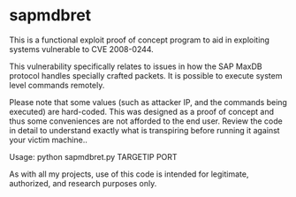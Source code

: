 # sapmdbret
This is a functional exploit proof of concept program to aid in exploiting systems vulnerable to CVE 2008-0244.  

This vulnerability specifically relates to issues in how the SAP MaxDB protocol handles specially crafted packets.  It is possible to execute system level commands remotely.

Please note that some values (such as attacker IP, and the commands being executed) are hard-coded.  This was designed as a proof of concept and thus some conveniences are not afforded to the end user.  Review the code in detail to understand exactly what is transpiring before running it against your victim machine..

Usage: python sapmdbret.py TARGETIP PORT

As with all my projects, use of this code is intended for legitimate, authorized, and research purposes only. 
